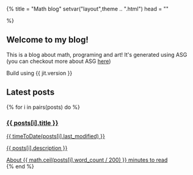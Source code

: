 {%
title = "Math blog"
setvar("layout",theme .. ".html")
head = ""

%}

## Welcome to my blog!

<main>

<p>

This is a blog about math, programing and art!
It's generated using ASG (you can checkout more about ASG [here](https://github.com))

Build using {{ jit.version }}

</p>

</main>

## Latest posts

{% for i in pairs(posts) do %}
<a href="{{ posts[i].url }}">
<div class='card'>
		<h3 class='title'>
		{{ posts[i].title }}
		</h3>
		<div class="time">{{ timeToDate(posts[i].last_modified) }}</div>
		<p>
		{{ posts[i].description }}
		</p>
		<div class="time">
		About {{ math.ceil(posts[i].word_count / 200) }} minutes to read
		</div>
</div>
</a>
{% end %}
